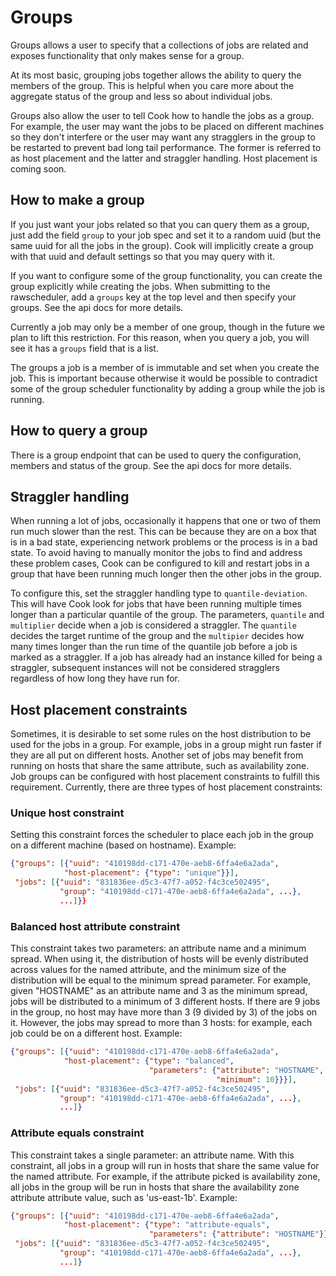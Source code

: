 # Groups

Groups allows a user to specify that a collections of jobs are related and exposes functionality
that only makes sense for a group.

At its most basic, grouping jobs together allows the ability to query the members of the group.
This is helpful when you care more about the aggregate status of the group and less so about
individual jobs.

Groups also allow the user to tell Cook how to handle the jobs as a group.  For example, the user
may want the jobs to be placed on different machines so they don't interfere or the user may want
any stragglers in the group to be restarted to prevent bad long tail performance.  The former is
referred to as host placement and the latter and straggler handling.  Host placement is coming soon.

## How to make a group

If you just want your jobs related so that you can query them as a group, just add the field `group`
to your job spec and set it to a random uuid (but the same uuid for all the jobs in the group).
Cook will implicitly create a group with that uuid and default settings so that you may query with
it.

If you want to configure some of the group functionality, you can create the group explicitly while
creating the jobs.  When submitting to the rawscheduler, add a `groups` key at the top level and
then specify your groups.  See the api docs for more details.

Currently a job may only be a member of one group, though in the future we plan to lift this
restriction.  For this reason, when you query a job, you will see it has a `groups` field that is a
list.

The groups a job is a member of is immutable and set when you create the job. This is important
because otherwise it would be possible to contradict some of the group scheduler functionality by
adding a group while the job is running.

## How to query a group

There is a group endpoint that can be used to query the configuration, members and status of the
group.  See the api docs for more details.

## Straggler handling

When running a lot of jobs, occasionally it happens that one or two of them run much slower than the
rest.  This can be because they are on a box that is in a bad state, experiencing network problems
or the process is in a bad state. To avoid having to manually monitor the jobs to find and address
these problem cases, Cook can be configured to kill and restart jobs in a group that have been
running much longer then the other jobs in the group.

To configure this, set the straggler handling type to `quantile-deviation`. This will have Cook look
for jobs that have been running multiple times longer than a particular quantile of the group. The
parameters, `quantile` and `multiplier` decide when a job is considered a straggler. The
`quantile` decides the target runtime of the group and the `multipier` decides how many times
longer than the run time of the quantile job before a job is marked as a straggler.
If a job has already had an instance killed for being a straggler, subsequent instances will not be
considered stragglers regardless of how long they have run for.

## Host placement constraints

Sometimes, it is desirable to set some rules on the host distribution to be used for the jobs in a
group.  For example, jobs in a group might run faster if they are all put on different hosts.
Another set of jobs may benefit from running on hosts that share the same attribute, such as
availability zone. Job groups can be configured with host placement constraints to fulfill this
requirement. Currently, there are three types of host placement constraints:

### Unique host constraint
Setting this constraint forces the scheduler to place each job in the group on a different machine
(based on hostname).
Example:
```json
{"groups": [{"uuid": "410198dd-c171-470e-aeb8-6ffa4e6a2ada",
            "host-placement": {"type": "unique"}}],
 "jobs": [{"uuid": "831836ee-d5c3-47f7-a052-f4c3ce502495",
           "group": "410198dd-c171-470e-aeb8-6ffa4e6a2ada", ...},
           ...]}}
```


### Balanced host attribute constraint
This constraint takes two parameters: an attribute name and a minimum spread. When using it, the
distribution of hosts will be evenly distributed across values for the named attribute, and the
minimum size of the distribution will be equal to the minimum spread parameter. For example, given
"HOSTNAME" as an attribute name and 3 as the minimum spread, jobs will be distributed to a minimum
of 3 different hosts. If there are 9 jobs in the group, no host may have more than 3 (9 divided by
3) of the jobs on it. However, the jobs may spread to more than 3 hosts: for example, each job could
be on a different host.
Example:
```json
{"groups": [{"uuid": "410198dd-c171-470e-aeb8-6ffa4e6a2ada",
            "host-placement": {"type": "balanced",
                               "parameters": {"attribute": "HOSTNAME",
                                              "minimum": 10}}}],
 "jobs": [{"uuid": "831836ee-d5c3-47f7-a052-f4c3ce502495",
           "group": "410198dd-c171-470e-aeb8-6ffa4e6a2ada", ...},
           ...]}
```

### Attribute equals constraint
This constraint takes a single parameter: an attribute name. With this constraint, all jobs in a
group will run in hosts that share the same value for the named attribute. For example, if the
attribute picked is availability zone, all jobs in the group will be run in hosts that share the
availability zone attribute attribute value, such as 'us-east-1b'.
Example:
```json
{"groups": [{"uuid": "410198dd-c171-470e-aeb8-6ffa4e6a2ada",
            "host-placement": {"type": "attribute-equals",
                               "parameters": {"attribute": "HOSTNAME"}}}],
 "jobs": [{"uuid": "831836ee-d5c3-47f7-a052-f4c3ce502495",
           "group": "410198dd-c171-470e-aeb8-6ffa4e6a2ada", ...},
           ...]}
```

